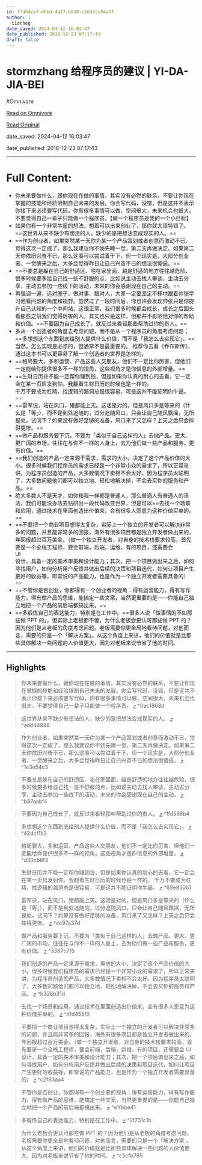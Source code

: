 ```yaml
---
id: f7d04ce7-d6bd-4a27-b938-c163b5c84a7f
author: |
  tianheg
date_saved: 2024-04-12 16:03:47
date_published: 2018-12-23 07:17:43
draft: false
---
```


# stormzhang 给程序员的建议 | YI-DA-JIA-BEI
#Omnivore

[Read on Omnivore](https://omnivore.app/me/stormzhang-yi-da-jia-bei-18ed3e8b5eb)

[Read Original](https://tianheg.co/posts/words-from-stormzhang/)

date_saved: 2024-04-12 16:03:47

date_published: 2018-12-23 07:17:43

--- 

# Full Content: 

* 你未来要做什么，跟你现在在做的事情，其实没有必然的联系，不要让你现在掌握的技能和经验限制自己未来的发展。你会写代码，没错，但是这并不表示你接下来必须要写代码，你有很多事情可以做，空间很大，未来机会也很大，不要觉得自己一辈子只能做一个程序员。【做一个程序员是我的一个小目标】
* 如果你有一个非常牛逼的想法，想着可以出来创业了，那你就大错特错了。==这世界从来不缺少有想法的人，缺少的是把想法变成现实的人。==
* ==作为创业者，如果突然某一天你为某一个产品策划或者创意而激动不已，觉得这次一定成了，那么我建议你不妨先睡一觉，第二天再做决定。如果第二天你依旧兴奋不已，那么这事可以尝试着干下，但一个现实是，大部分创业者，一觉醒来之后，大多会觉得昨日让自己兴奋不已的想法很傻逼。==
* ==不要总是躲在自己的舒适区、宅在家里面，越是舒适的地方往往越危险，很多时候要多给自己找一些不舒服的点，比如说主动去找人攀谈，主动去分享，主动去参加一些线下的活动，未来的你会感谢现在自己的主动。==
* 再强调一遍，选对圈子、做对事、跟对人，大家一定要坚定不移地跟着帅张学习他看问题的角度和视野。虽然过了一段时间后，你也许会发现帅张只是你提升自己认知的一个中间站，这很正常，我们很多时候都会成长，成长之后回头看那些之前我们觉得厉害的人，其实也只是这样，但那并不影响他对你的帮助和价值。==不要因为自己成长了，就反过来看轻那些帮助过你的贵人。==
* 多从一个创造者的角度去考虑问题，而不是从一个程序员的角度考虑问题；==多想想这个东西到底给别人提供什么价值，而不是「我怎么去实现它」。==当然，怎么实现是必须的，但通常不是最重要的。 推荐你去看《乔布斯传》，通过这本书可以更容易了解一个创造者的世界是怎样的。
* ==格局要大，多和运营、产品这些人交朋友，他们不一定比你厉害，但他们一定能给你提供很多不一样的视角，这些视角才是你信息的外部增量。==
* ==生财日历并不能一定帮你赚到钱，但是如果你认真的耐心的去看，它一定会在某一页启发到你。我翻看生财日历的时候也是一样的。  
千万不要成为杠精，找逻辑的漏洞总是很容易，可是这并不能证明你牛逼。==
* ==雷军说，站在风口，猪都能上天。这话是对的，但是风口多是等来的（什么是「等」），而不是到处追随的，过分追随风口，只会让自己随风飘摇，无所是处，试问下？如果没有做好足够的准备，风口来了又怎样？上天之后只会摔得更惨。==
* ==做产品和服务要下沉，不要为「类似于自己这样的人」去做产品。更大、更广阔的市场，往往在与你不一样的人身上，去为他们做一些产品和服务，更有价值。==
* ==我们创造的产品一定来源于需求，需求的大小，决定了这个产品价值的大小。很多时候我们程序员的需求已经是一个非常小众的需求了，所以正常来讲，为程序员创造的产品，大多数情况下卖相不会太好。因为程序员太聪明了，大多数问题他们都可以独立地、轻松地解决掉，不会去买你的服务和产品。==
* 绝大多数人不是天才，如你和我一样都是普通人，那么普通人有普通人的活法，我们可能没办法去钻研出一段代码改变世界，但是可以==去找一个场景和应用，通过技术在里面创造出价值来，会有很多人愿意为这种价值买单的。==
* ==不要把一个商业项目想得太复杂，实际上一个独立的开发者可以解决非常多的问题，并且能非常多的回报，海外有很多项目都是独立开发者做出来的，年回报超过百万美金。（做一个独立开发者，对自身的技术栈要求较高，首先要是一个全栈工程师，要会前端，后端，运维，有的项目，还需要会  
UI  
设计，具备一定的美术审美和设计能力；其次，把一个项目做出来之后，如何寻找用户，如何分析用户反馈并做出后续的决策和项目迭代，如何让项目产生更好的收益等，即常说的产品能力，也是作为一个独立开发者需要具备的）==
* ==不管你是否创业，你都得有一个创业者的视角：得有运营能力，得有写作能力，得有做产品的思维，能搞定一些文案，当然更重要的是——你能自己独立地把一个产品的前后端都搞出来。==
* ==多锻炼自己的表达能力，特别是在工作中。==很多人说「做事情的不如那些做 PPT 的」，但实际上老板都不傻，为什么老板会更认可那些做 PPT 的？因为他们是从老板的角度考虑问题。老板需要你更全局地看待问题，对他而言，需要的只是一个「解决方案」。从这个角度上来讲，他们的价值就是比那些具体解决一些问题的人价值更大，因为对老板来说节省了他的时间。

---

## Highlights

> 你未来要做什么，跟你现在在做的事情，其实没有必然的联系，不要让你现在掌握的技能和经验限制自己未来的发展。你会写代码，没错，但是这并不表示你接下来必须要写代码，你有很多事情可以做，空间很大，未来机会也很大，不要觉得自己一辈子只能做一个程序员。 [⤴️](https://omnivore.app/me/stormzhang-yi-da-jia-bei-18ed3e8b5eb#0ac1863d-0fe2-4014-b6cc-40f97b7161b7)  ^0ac1863d

> 这世界从来不缺少有想法的人，缺少的是把想法变成现实的人。 [⤴️](https://omnivore.app/me/stormzhang-yi-da-jia-bei-18ed3e8b5eb#add44888-229b-444b-a5d5-708b8ba8e142)  ^add44888

> 作为创业者，如果突然某一天你为某一个产品策划或者创意而激动不已，觉得这次一定成了，那么我建议你不妨先睡一觉，第二天再做决定。如果第二天你依旧兴奋不已，那么这事可以尝试着干下，但一个现实是，大部分创业者，一觉醒来之后，大多会觉得昨日让自己兴奋不已的想法很傻逼。 [⤴️](https://omnivore.app/me/stormzhang-yi-da-jia-bei-18ed3e8b5eb#1e3e54c3-951f-4e42-8942-da0e4967740b)  ^1e3e54c3

> 不要总是躲在自己的舒适区、宅在家里面，越是舒适的地方往往越危险，很多时候要多给自己找一些不舒服的点，比如说主动去找人攀谈，主动去分享，主动去参加一些线下的活动，未来的你会感谢现在自己的主动。 [⤴️](https://omnivore.app/me/stormzhang-yi-da-jia-bei-18ed3e8b5eb#b87aabf4-e937-4503-93df-166a9537f3f0)  ^b87aabf4

> 不要因为自己成长了，就反过来看轻那些帮助过你的贵人。 [⤴️](https://omnivore.app/me/stormzhang-yi-da-jia-bei-18ed3e8b5eb#ffd588b4-f206-42a4-b8be-cbc6d6d07d6b)  ^ffd588b4

> 多想想这个东西到底给别人提供什么价值，而不是「我怎么去实现它」。 [⤴️](https://omnivore.app/me/stormzhang-yi-da-jia-bei-18ed3e8b5eb#42dcf1b2-7bcc-44e3-867d-408dfcfe593d)  ^42dcf1b2

> 格局要大，多和运营、产品这些人交朋友，他们不一定比你厉害，但他们一定能给你提供很多不一样的视角，这些视角才是你信息的外部增量。 [⤴️](https://omnivore.app/me/stormzhang-yi-da-jia-bei-18ed3e8b5eb#d30cb8f3-aade-4612-83e6-f28559960ea5)  ^d30cb8f3

> 生财日历并不能一定帮你赚到钱，但是如果你认真的耐心的去看，它一定会在某一页启发到你。我翻看生财日历的时候也是一样的。 千万不要成为杠精，找逻辑的漏洞总是很容易，可是这并不能证明你牛逼。 [⤴️](https://omnivore.app/me/stormzhang-yi-da-jia-bei-18ed3e8b5eb#69e850b1-68f4-4d6c-8d4c-0ecad67d10fe)  ^69e850b1

> 雷军说，站在风口，猪都能上天。这话是对的，但是风口多是等来的（什么是「等」），而不是到处追随的，过分追随风口，只会让自己随风飘摇，无所是处，试问下？如果没有做好足够的准备，风口来了又怎样？上天之后只会摔得更惨。 [⤴️](https://omnivore.app/me/stormzhang-yi-da-jia-bei-18ed3e8b5eb#ec97a37d-8665-4a99-bac5-95c2dfb7f676)  ^ec97a37d

> 做产品和服务要下沉，不要为「类似于自己这样的人」去做产品。更大、更广阔的市场，往往在与你不一样的人身上，去为他们做一些产品和服务，更有价值。 [⤴️](https://omnivore.app/me/stormzhang-yi-da-jia-bei-18ed3e8b5eb#3387c715-4263-4726-868c-dbc53d420776)  ^3387c715

> 我们创造的产品一定来源于需求，需求的大小，决定了这个产品价值的大小。很多时候我们程序员的需求已经是一个非常小众的需求了，所以正常来讲，为程序员创造的产品，大多数情况下卖相不会太好。因为程序员太聪明了，大多数问题他们都可以独立地、轻松地解决掉，不会去买你的服务和产品。 [⤴️](https://omnivore.app/me/stormzhang-yi-da-jia-bei-18ed3e8b5eb#b328b31d-2e4b-44e8-ae4d-76e111ba1ece)  ^b328b31d

> 去找一个场景和应用，通过技术在里面创造出价值来，会有很多人愿意为这种价值买单的。 [⤴️](https://omnivore.app/me/stormzhang-yi-da-jia-bei-18ed3e8b5eb#e1d455f9-97c3-42b1-9808-552dcc6434af)  ^e1d455f9

> 不要把一个商业项目想得太复杂，实际上一个独立的开发者可以解决非常多的问题，并且能非常多的回报，海外有很多项目都是独立开发者做出来的，年回报超过百万美金。（做一个独立开发者，对自身的技术栈要求较高，首先要是一个全栈工程师，要会前端，后端，运维，有的项目，还需要会 UI 设计，具备一定的美术审美和设计能力；其次，把一个项目做出来之后，如何寻找用户，如何分析用户反馈并做出后续的决策和项目迭代，如何让项目产生更好的收益等，即常说的产品能力，也是作为一个独立开发者需要具备的） [⤴️](https://omnivore.app/me/stormzhang-yi-da-jia-bei-18ed3e8b5eb#c2f83aa4-0b62-42ff-8706-ff4cedd82afd)  ^c2f83aa4

> 不管你是否创业，你都得有一个创业者的视角：得有运营能力，得有写作能力，得有做产品的思维，能搞定一些文案，当然更重要的是——你能自己独立地把一个产品的前后端都搞出来。 [⤴️](https://omnivore.app/me/stormzhang-yi-da-jia-bei-18ed3e8b5eb#e1fbbe41-1115-4565-8fdb-cdc5152d2b62)  ^e1fbbe41

> 多锻炼自己的表达能力，特别是在工作中。 [⤴️](https://omnivore.app/me/stormzhang-yi-da-jia-bei-18ed3e8b5eb#2f731c1b-4673-4c07-9113-00605e8c200a)  ^2f731c1b

> 为什么老板会更认可那些做 PPT 的？因为他们是从老板的角度考虑问题。老板需要你更全局地看待问题，对他而言，需要的只是一个「解决方案」。从这个角度上来讲，他们的价值就是比那些具体解决一些问题的人价值更大，因为对老板来说节省了他的时间。 [⤴️](https://omnivore.app/me/stormzhang-yi-da-jia-bei-18ed3e8b5eb#c5cfb785-5d80-4453-9dcd-d539c7811240)  ^c5cfb785

